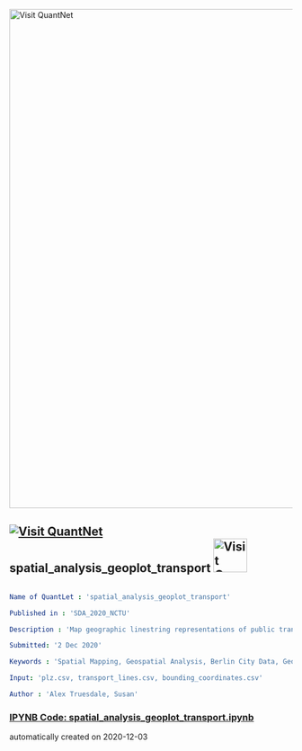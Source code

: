[<img src="https://github.com/QuantLet/Styleguide-and-FAQ/blob/master/pictures/banner.png" width="888" alt="Visit QuantNet">](http://quantlet.de/)

## [<img src="https://github.com/QuantLet/Styleguide-and-FAQ/blob/master/pictures/qloqo.png" alt="Visit QuantNet">](http://quantlet.de/) **spatial_analysis_geoplot_transport** [<img src="https://github.com/QuantLet/Styleguide-and-FAQ/blob/master/pictures/QN2.png" width="60" alt="Visit QuantNet 2.0">](http://quantlet.de/)

```yaml

Name of QuantLet : 'spatial_analysis_geoplot_transport'

Published in : 'SDA_2020_NCTU'

Description : 'Map geographic linestring representations of public transport lines in the city of Berlin (data from VBB)'

Submitted: '2 Dec 2020'

Keywords : 'Spatial Mapping, Geospatial Analysis, Berlin City Data, GeoPlot, GeoPandas' 

Input: 'plz.csv, transport_lines.csv, bounding_coordinates.csv'

Author : 'Alex Truesdale, Susan'

```

### [IPYNB Code: spatial_analysis_geoplot_transport.ipynb](spatial_analysis_geoplot_transport.ipynb)


automatically created on 2020-12-03
